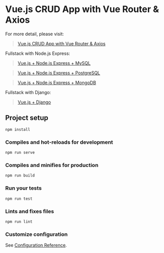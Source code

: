 # Vue.js CRUD App with Vue Router & Axios

For more detail, please visit:
> [Vue.js CRUD App with Vue Router & Axios](https://www.designmycodes.com/examples/vue-js-crud-app.html)

Fullstack with Node.js Express:
> [Vue.js + Node.js Express + MySQL](https://www.designmycodes.com/examples/node-js-express-sequelize-mysql.html)

> [Vue.js + Node.js Express + PostgreSQL](https://www.designmycodes.com/examples/node-express-sequelize-postgresql.html)

> [Vue.js + Node.js Express + MongoDB](https://www.designmycodes.com/examples/node-express-mongodb-crud-rest-api.html)

<!-- Fullstack with Spring Boot:
> [Vue.js + Spring Boot](https://www.designmycodes.com/examples/spring-boot-vue-js-crud-example.html)

> [Vue.js + Spring Boot + MongoDB](https://www.designmycodes.com/examples/spring-boot-vue-mongodb.html)
 -->
Fullstack with Django:
> [Vue.js + Django](https://www.designmycodes.com/examples/django-postgresql-crud-rest-framework.html)

## Project setup
```
npm install
```

### Compiles and hot-reloads for development
```
npm run serve
```

### Compiles and minifies for production
```
npm run build
```

### Run your tests
```
npm run test
```

### Lints and fixes files
```
npm run lint
```

### Customize configuration
See [Configuration Reference](https://cli.vuejs.org/config/).
